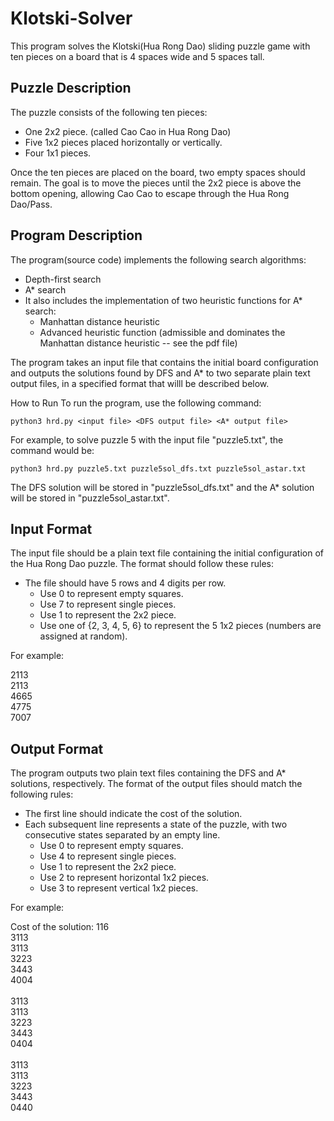 # Klotski-Solver
This program solves the Klotski(Hua Rong Dao) sliding puzzle game with ten pieces on a board that is 4 spaces wide and 5 spaces tall.

## Puzzle Description
The puzzle consists of the following ten pieces:

- One 2x2 piece. (called Cao Cao in Hua Rong Dao)
- Five 1x2 pieces placed horizontally or vertically.
- Four 1x1 pieces.

Once the ten pieces are placed on the board, two empty spaces should remain. The goal is to move the pieces until the 2x2 piece is above the bottom opening, allowing Cao Cao to escape through the Hua Rong Dao/Pass.

## Program Description
The program(source code) implements the following search algorithms:

- Depth-first search
- A* search
- It also includes the implementation of two heuristic functions for A* search:
  - Manhattan distance heuristic
  - Advanced heuristic function (admissible and dominates the Manhattan distance heuristic -- see the pdf file)
  
The program takes an input file that contains the initial board configuration and outputs the solutions found by DFS and A* to two separate plain text output files, in a specified format that willl be described below.

How to Run
To run the program, use the following command:

`python3 hrd.py <input file> <DFS output file> <A* output file>`

For example, to solve puzzle 5 with the input file "puzzle5.txt", the command would be:

`python3 hrd.py puzzle5.txt puzzle5sol_dfs.txt puzzle5sol_astar.txt`

The DFS solution will be stored in "puzzle5sol_dfs.txt" and the A* solution will be stored in "puzzle5sol_astar.txt".

## Input Format
The input file should be a plain text file containing the initial configuration of the Hua Rong Dao puzzle. The format should follow these rules:

- The file should have 5 rows and 4 digits per row.
  - Use 0 to represent empty squares.
  - Use 7 to represent single pieces.
  - Use 1 to represent the 2x2 piece.
  - Use one of {2, 3, 4, 5, 6} to represent the 5 1x2 pieces (numbers are assigned at random).

For example:

2113<br />
2113<br />
4665<br />
4775<br />
7007<br />

## Output Format
The program outputs two plain text files containing the DFS and A* solutions, respectively. The format of the output files should match the following rules:

- The first line should indicate the cost of the solution.
- Each subsequent line represents a state of the puzzle, with two consecutive states separated by an empty line.
  - Use 0 to represent empty squares.
  - Use 4 to represent single pieces.
  - Use 1 to represent the 2x2 piece.
  - Use 2 to represent horizontal 1x2 pieces.
  - Use 3 to represent vertical 1x2 pieces.

For example:


Cost of the solution: 116<br />
3113<br />
3113<br />
3223<br />
3443<br />
4004<br />
<br />
3113<br />
3113<br />
3223<br />
3443<br />
0404<br />
<br />
3113<br />
3113<br />
3223<br />
3443<br />
0440<br />
